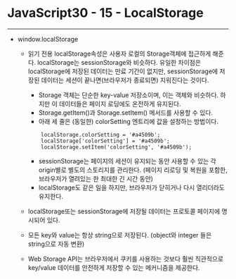 # JavaScript30 - 15 - LocalStorage

---

- window.localStorage

  - 읽기 전용 localStorage속성은 사용자 로컬의 Storage객체에 접근하게 해준다. localStorage는 sessionStorage와 비슷하다. 유일한 차이점은 localStorage에 저장된 데이터는 만료 기간이 없지만, sessionStorage에 저장된 데이터는 세션이 끝나면(브라우저가 종료되면) 지워진다는 것이다.

    - Storage 객체는 단순한 key-value 저장소이며, 이는 객체와 비슷하다. 하지만 이 데이터들은 페이지 로딩에도 온전하게 유지된다.
    - Storage.getItem()과 Storage.setItem() 메서드를 사용할 수 있다.
    - 아래 세 줄은 (동일한) colorSetting 엔트리에 값을 설정하는 방법이다.

    ```
        localStorage.colorSetting = '#a4509b';
        localStorage['colorSetting'] = '#a4509b';
        localStorage.setItem('colorSetting', '#a4509b');
    ```

    - sessionStorage는 페이지의 세션이 유지되는 동안 사용할 수 있는 각 origin별로 별도의 스토리지를 관리한다. (페이지 리로딩 및 복원을 포함한, 브라우저가 열려있는 한 최대한 긴 시간 동안)
    - localStorage도 같은 일을 하지만, 브라우저가 닫히거나 다시 열리더라도 유지한다.

  - localStorage또는 sessionStorage에 저장될 데이터는 프로토콜 페이지에 명시되어 있다.

  - 모든 key와 value는 항상 string으로 저장된다. (object와 integer 들은 string으로 자동 변환)

  - Web Storage API는 브라우저에서 쿠키를 사용하는 것보다 훨씬 직관적으로 key/value 데이터를 안전하게 저장할 수 있는 메커니즘을 제공한다.
